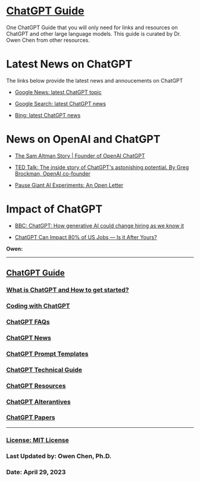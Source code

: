 # [ChatGPT Guide](./README.md)

One ChatGPT Guide that you will only need for links and resources on ChatGPT and other large language models.
This guide is curated by Dr. Owen Chen from other resources.

# Latest News on ChatGPT
The links below provide the latest news and annoucements on ChatGPT

- [Google News: latest ChatGPT topic](https://news.google.com/search?q=ChatGPT&hl=en-US&gl=US&ceid=US%3Aen)

- [Google Search: latest ChatGPT news](https://www.google.com/search?sxsrf=APwXEdf0zwW1NXDP7SsyZqG-clSFZiy7YA:1682390555135&q=ChatGPT&tbm=nws)

- [Bing: latest ChatGPT news](https://www.bing.com/news/search?q=ChatGPT)


# News on OpenAI and ChatGPT

- [The Sam Altman Story | Founder of OpenAI ChatGPT](https://thedeepdive.ca/the-sam-altman-story-founder-of-openai-chatgpt/)

- [TED Talk: The inside story of ChatGPT's astonishing potential.  By Greg Brockman, OpenAI co-founder](https://www.ted.com/talks/greg_brockman_the_inside_story_of_chatgpt_s_astonishing_potential/)

- [Pause Giant AI Experiments: An Open Letter](https://futureoflife.org/open-letter/pause-giant-ai-experiments/)

# Impact of ChatGPT

- [BBC: ChatGPT: How generative AI could change hiring as we know it](https://www.bbc.com/worklife/article/20230419-chatgpt-how-generative-ai-could-change-hiring-as-we-know-it)

- [ChatGPT Can Impact 80% of US Jobs — Is it After Yours?](https://thedeepdive.ca/chatgpt-can-impact-80-of-us-jobs-is-it-after-yours/)



**Owen:** 


<hr>

## [ChatGPT Guide](./README.md)
### [What is ChatGPT and How to get started?](./intro.md)
### [Coding with ChatGPT](./code.md)
### [ChatGPT FAQs](./faq.md)
### [ChatGPT News](./news.md)
### [ChatGPT Prompt Templates](./prompts.md)
### [ChatGPT Technical Guide](./techguide.md)
### [ChatGPT Resources](./resources.md)
### [ChatGPT Alterantives](./alternatives.md)
### [ChatGPT Papers](./papers.md)

<hr>

### [License: MIT License](LICENSE)

### Last Updated by: Owen Chen, Ph.D.
### Date: April 29, 2023
